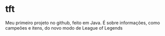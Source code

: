 # tft
Meu primeiro projeto no github, feito em Java. É sobre informações, como campeões e itens, do novo modo de League of Legends
